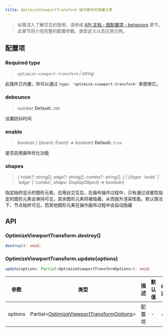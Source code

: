 ```yaml
---
title: OptimizeViewportTransform 操作画布时隐藏元素
---
```


> 如需深入了解交互的使用，请参阅 [API 文档 - 图配置项 - behaviors](/api/graph/option#behaviors) 章节。此章节将介绍完整的配置参数、类型定义以及应用示例。

## 配置项

### <Badge type="success">Required</Badge> type

> _`optimize-viewport-transform` \| string_

此插件已内置，你可以通过 `type: 'optimize-viewport-transform'` 来使用它。

### debounce

> _number_ **Default:** `200`

设置防抖时间

### enable

> _boolean \| ((event: Event) => boolean)_ **Default:** `true`

是否启用画布优化功能

### shapes

> _{ node?: string[]; edge?: string[]; combo?: string[]; } \| ((type: 'node' \| 'edge' \| 'combo', shape: DisplayObject) => boolean)_

指定始终显示的图形元素。应用此交互后，在画布操作过程中，只有通过该属性指定的图形元素会保持可见，其余图形元素将被隐藏，从而提升渲染性能。默认情况下，节点始终可见，而其他图形元素在操作画布过程中会自动隐藏

## API

### OptimizeViewportTransform.destroy()

```typescript
destroy(): void;
```

### OptimizeViewportTransform.update(options)

```typescript
update(options: Partial<OptimizeViewportTransformOptions>): void;
```

| 参数    | 类型                                                 | 描述   | 默认值 | 必选 |
| ------- | ---------------------------------------------------- | ------ | ------ | ---- |
| options | Partial<[OptimizeViewportTransformOptions](#配置项)> | 配置项 | -      | ✓    |

